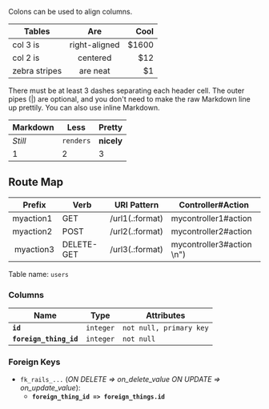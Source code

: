 Colons can be used to align columns.

| Tables        | Are           | Cool  |
| ------------- |:-------------:| -----:|
| col 3 is      | right-aligned | $1600 |
| col 2 is      | centered      |   $12 |
| zebra stripes | are neat      |    $1 |

There must be at least 3 dashes separating each header cell.
The outer pipes (|) are optional, and you don't need to make the
raw Markdown line up prettily. You can also use inline Markdown.

Markdown | Less | Pretty
--- | --- | ---
*Still* | `renders` | **nicely**
1 | 2 | 3


 ## Route Map

  Prefix    | Verb       | URI Pattern     | Controller#Action    
  --------- | ---------- | --------------- | --------------------
  myaction1 | GET        | /url1(.:format) | mycontroller1#action
  myaction2 | POST       | /url2(.:format) | mycontroller2#action
  myaction3 | DELETE-GET | /url3(.:format) | mycontroller3#action \n")



 Table name: `users`

 ### Columns

 Name                    | Type               | Attributes
 ----------------------- | ------------------ | ---------------------------
 **`id`**                | `integer`          | `not null, primary key`
 **`foreign_thing_id`**  | `integer`          | `not null`

 ### Foreign Keys

 * `fk_rails_...` (_ON DELETE => on_delete_value ON UPDATE => on_update_value_):
     * **`foreign_thing_id => foreign_things.id`**
